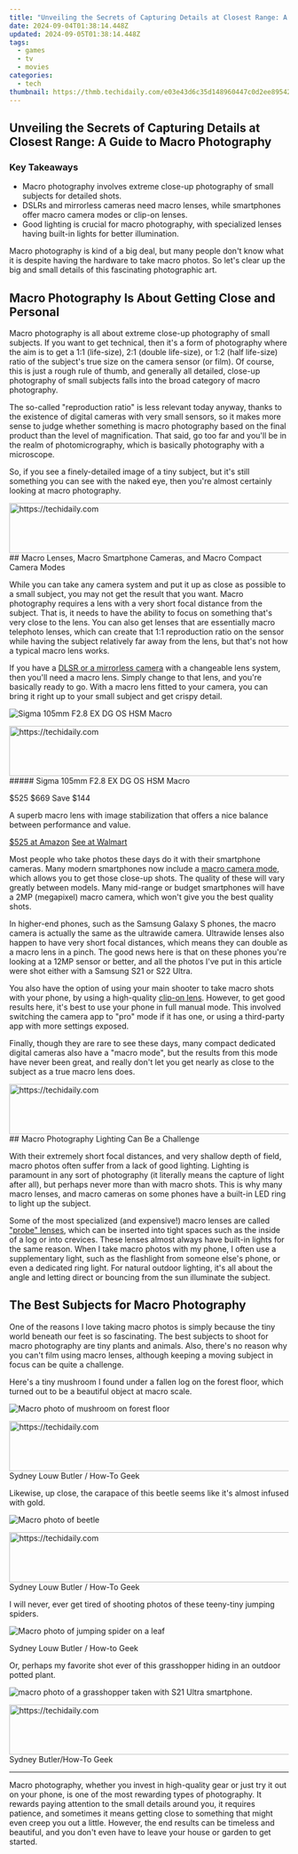 ```yaml
---
title: "Unveiling the Secrets of Capturing Details at Closest Range: A Guide to Macro Photography"
date: 2024-09-04T01:38:14.448Z
updated: 2024-09-05T01:38:14.448Z
tags:
  - games
  - tv
  - movies
categories:
  - tech
thumbnail: https://thmb.techidaily.com/e03e43d6c35d148960447c0d2ee89542320d7730a8e124f95538e772fc1bdf8a.jpg
---
```


## Unveiling the Secrets of Capturing Details at Closest Range: A Guide to Macro Photography

### Key Takeaways

* Macro photography involves extreme close-up photography of small subjects for detailed shots.
* DSLRs and mirrorless cameras need macro lenses, while smartphones offer macro camera modes or clip-on lenses.
* Good lighting is crucial for macro photography, with specialized lenses having built-in lights for better illumination.

 Macro photography is kind of a big deal, but many people don't know what it is despite having the hardware to take macro photos. So let's clear up the big and small details of this fascinating photographic art.

##  Macro Photography Is About Getting Close and Personal

 Macro photography is all about extreme close-up photography of small subjects. If you want to get technical, then it's a form of photography where the aim is to get a 1:1 (life-size), 2:1 (double life-size), or 1:2 (half life-size) ratio of the subject's true size on the camera sensor (or film). Of course, this is just a rough rule of thumb, and generally all detailed, close-up photography of small subjects falls into the broad category of macro photography.

 The so-called "reproduction ratio" is less relevant today anyway, thanks to the existence of digital cameras with very small sensors, so it makes more sense to judge whether something is macro photography based on the final product than the level of magnification. That said, go too far and you'll be in the realm of photomicrography, which is basically photography with a microscope.

 So, if you see a finely-detailed image of a tiny subject, but it's still something you can see with the naked eye, then you're almost certainly looking at macro photography.

<!-- affiliate ads begin -->
<a href="https://appsumo.8odi.net/c/5597632/2068426/7443" target="_top" id="2068426">
  <img src="//a.impactradius-go.com/display-ad/7443-2068426" border="0" alt="https://techidaily.com" width="728" height="90"/>
</a>
<img height="0" width="0" src="https://appsumo.8odi.net/i/5597632/2068426/7443" style="position:absolute;visibility:hidden;" border="0" />
<!-- affiliate ads end -->
##  Macro Lenses, Macro Smartphone Cameras, and Macro Compact Camera Modes

 While you can take any camera system and put it up as close as possible to a small subject, you may not get the result that you want. Macro photography requires a lens with a very short focal distance from the subject. That is, it needs to have the ability to focus on something that's very close to the lens. You can also get lenses that are essentially macro telephoto lenses, which can create that 1:1 reproduction ratio on the sensor while having the subject relatively far away from the lens, but that's not how a typical macro lens works.

 If you have a [DLSR or a mirrorless camera](https://extra-tips.techidaily.com/2024-approved-artistic-excellence-foremost-ios-art-tools/) with a changeable lens system, then you'll need a macro lens. Simply change to that lens, and you're basically ready to go. With a macro lens fitted to your camera, you can bring it right up to your small subject and get crispy detail.

![Sigma 105mm F2.8 EX DG OS HSM Macro](https://static1.howtogeekimages.com/wordpress/wp-content/uploads/2024/01/sigma-105mm-f2-8-ex-dg-os-hsm-macro-1.png) 

<!-- affiliate ads begin -->
<a href="https://laganoo.pxf.io/c/5597632/1528696/16446" target="_top" id="1528696">
  <img src="//a.impactradius-go.com/display-ad/16446-1528696" border="0" alt="https://techidaily.com" width="728" height="90"/>
</a>
<img height="0" width="0" src="https://laganoo.pxf.io/i/5597632/1528696/16446" style="position:absolute;visibility:hidden;" border="0" />
<!-- affiliate ads end -->
#####  Sigma 105mm F2.8 EX DG OS HSM Macro

$525 $669 Save $144 

A superb macro lens with image stabilization that offers a nice balance between performance and value.

[$525 at Amazon](https://www.amazon.com/Sigma-105mm-Macro-Canon-Camera/dp/B0058NYVXG?tag=hotoge-20&ascsubtag=UUhtgUeUpU2002766&asc%5Frefurl=https%3A%2F%2Fwww.howtogeek.com%2Fwhat-is-macro-photography%2F&asc%5Fcampaign=Evergreen) [See at Walmart](https://www.walmart.com/ip/Sigma-105mm-F2-8-EX-DG-OS-HSM-Macro-Lens-for-Canon-SLR-Camera-International-Version-No-Warranty/383025629) 

 Most people who take photos these days do it with their smartphone cameras. Many modern smartphones now include a [macro camera mode](https://facebook-videos.techidaily.com/new-strategies-to-combat-the-impact-of-new-facebook-algorithms-for-2024/), which allows you to get those close-up shots. The quality of these will vary greatly between models. Many mid-range or budget smartphones will have a 2MP (megapixel) macro camera, which won't give you the best quality shots.

 In higher-end phones, such as the Samsung Galaxy S phones, the macro camera is actually the same as the ultrawide camera. Ultrawide lenses also happen to have very short focal distances, which means they can double as a macro lens in a pinch. The good news here is that on these phones you're looking at a 12MP sensor or better, and all the photos I've put in this article were shot either with a Samsung S21 or S22 Ultra.

 You also have the option of using your main shooter to take macro shots with your phone, by using a high-quality [clip-on lens](https://extra-information.techidaily.com/the-food-filmmakers-blueprint-techniques-and-tricks/). However, to get good results here, it's best to use your phone in full manual mode. This involved switching the camera app to "pro" mode if it has one, or using a third-party app with more settings exposed.

 Finally, though they are rare to see these days, many compact dedicated digital cameras also have a "macro mode", but the results from this mode have never been great, and really don't let you get nearly as close to the subject as a true macro lens does.

<!-- affiliate ads begin -->
<a href="https://appsumo.8odi.net/c/5597632/2030373/7443" target="_top" id="2030373">
  <img src="//a.impactradius-go.com/display-ad/7443-2030373" border="0" alt="https://techidaily.com" width="728" height="90"/>
</a>
<img height="0" width="0" src="https://appsumo.8odi.net/i/5597632/2030373/7443" style="position:absolute;visibility:hidden;" border="0" />
<!-- affiliate ads end -->
##  Macro Photography Lighting Can Be a Challenge

 With their extremely short focal distances, and very shallow depth of field, macro photos often suffer from a lack of good lighting. Lighting is paramount in any sort of photography (it literally means the capture of light after all), but perhaps never more than with macro shots. This is why many macro lenses, and macro cameras on some phones have a built-in LED ring to light up the subject.

 Some of the most specialized (and expensive!) macro lenses are called ["probe" lenses](https://www.amazon.com/Venus-Laowa-24mm-14-Probe/dp/B07JYHGNHQ/?tag=hotoge-20&ascsubtag=UUhtgUeUpU2002766&asc%5Frefurl=https%3A%2F%2Fwww.howtogeek.com%2Fwhat-is-macro-photography%2F&asc%5Fcampaign=Evergreen), which can be inserted into tight spaces such as the inside of a log or into crevices. These lenses almost always have built-in lights for the same reason. When I take macro photos with my phone, I often use a supplementary light, such as the flashlight from someone else's phone, or even a dedicated ring light. For natural outdoor lighting, it's all about the angle and letting direct or bouncing from the sun illuminate the subject.

##  The Best Subjects for Macro Photography

 One of the reasons I love taking macro photos is simply because the tiny world beneath our feet is so fascinating. The best subjects to shoot for macro photography are tiny plants and animals. Also, there's no reason why you can't film using macro lenses, although keeping a moving subject in focus can be quite a challenge.

 Here's a tiny mushroom I found under a fallen log on the forest floor, which turned out to be a beautiful object at macro scale.

![Macro photo of mushroom on forest floor](https://static1.howtogeekimages.com/wordpress/wp-content/uploads/2024/04/macro-photo-of-mushroom-on-forest-floor.jpeg) 

<!-- affiliate ads begin -->
<a href="https://appsumo.8odi.net/c/5597632/2094477/7443" target="_top" id="2094477">
  <img src="//a.impactradius-go.com/display-ad/7443-2094477" border="0" alt="https://techidaily.com" width="728" height="90"/>
</a>
<img height="0" width="0" src="https://appsumo.8odi.net/i/5597632/2094477/7443" style="position:absolute;visibility:hidden;" border="0" />
<!-- affiliate ads end -->
Sydney Louw Butler / How-To Geek

 Likewise, up close, the carapace of this beetle seems like it's almost infused with gold.

![Macro photo of beetle](https://static1.howtogeekimages.com/wordpress/wp-content/uploads/2024/04/macro-photo-of-beetle.jpeg) 

<!-- affiliate ads begin -->
<a href="https://aligracehair.sjv.io/c/5597632/2006960/19272" target="_top" id="2006960">
  <img src="//a.impactradius-go.com/display-ad/19272-2006960" border="0" alt="https://techidaily.com" width="728" height="90"/>
</a>
<img height="0" width="0" src="https://aligracehair.sjv.io/i/5597632/2006960/19272" style="position:absolute;visibility:hidden;" border="0" />
<!-- affiliate ads end -->
Sydney Louw Butler / How-To Geek

 I will never, ever get tired of shooting photos of these teeny-tiny jumping spiders.

![Macro photo of jumping spider on a leaf](https://static1.howtogeekimages.com/wordpress/wp-content/uploads/2024/04/macro-photo-of-jumping-spider-on-a-leaf.jpeg) 

Sydney Louw Butler / How-to Geek

 Or, perhaps my favorite shot ever of this grasshopper hiding in an outdoor potted plant.

![macro photo of a grasshopper taken with S21 Ultra smartphone.](https://static1.howtogeekimages.com/wordpress/wp-content/uploads/2021/11/Grasshopper-Macro-S21.jpg) 

<!-- affiliate ads begin -->
<a href="https://appsumo.8odi.net/c/5597632/2094480/7443" target="_top" id="2094480">
  <img src="//a.impactradius-go.com/display-ad/7443-2094480" border="0" alt="https://techidaily.com" width="728" height="90"/>
</a>
<img height="0" width="0" src="https://appsumo.8odi.net/i/5597632/2094480/7443" style="position:absolute;visibility:hidden;" border="0" />
<!-- affiliate ads end -->
Sydney Butler/How-To Geek

---

 Macro photography, whether you invest in high-quality gear or just try it out on your phone, is one of the most rewarding types of photography. It rewards paying attention to the small details around you, it requires patience, and sometimes it means getting close to something that might even creep you out a little. However, the end results can be timeless and beautiful, and you don't even have to leave your house or garden to get started.

<ins class="adsbygoogle"
     style="display:block"
     data-ad-format="autorelaxed"
     data-ad-client="ca-pub-7571918770474297"
     data-ad-slot="1223367746"></ins>



<ins class="adsbygoogle"
     style="display:block"
     data-ad-client="ca-pub-7571918770474297"
     data-ad-slot="8358498916"
     data-ad-format="auto"
     data-full-width-responsive="true"></ins>


